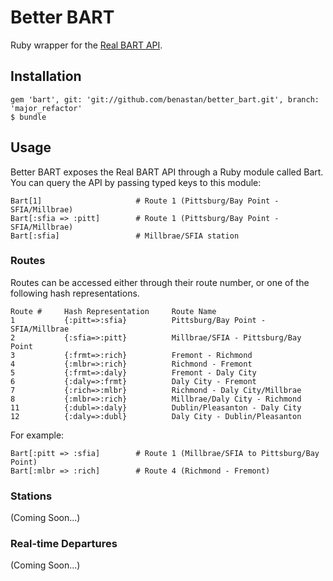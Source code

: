 # Better BART

Ruby wrapper for the [Real BART API](http://api.bart.gov/docs/overview/index.aspx).

## Installation

    gem 'bart', git: 'git://github.com/benastan/better_bart.git', branch: 'major_refactor'
    $ bundle
    
## Usage

Better BART exposes the Real BART API through a Ruby module called Bart. You can query the API by passing typed keys to this module:

    Bart[1]                     # Route 1 (Pittsburg/Bay Point - SFIA/Millbrae)
    Bart[:sfia => :pitt]        # Route 1 (Pittsburg/Bay Point - SFIA/Millbrae)
    Bart[:sfia]                 # Millbrae/SFIA station

### Routes

Routes can be accessed either through their route number, or one of the following hash representations.

    Route #     Hash Representation     Route Name
    1           {:pitt=>:sfia}          Pittsburg/Bay Point - SFIA/Millbrae
    2           {:sfia=>:pitt}          Millbrae/SFIA - Pittsburg/Bay Point 
    3           {:frmt=>:rich}          Fremont - Richmond 
    4           {:mlbr=>:rich}          Richmond - Fremont
    5           {:frmt=>:daly}          Fremont - Daly City 
    6           {:daly=>:frmt}          Daly City - Fremont 
    7           {:rich=>:mlbr}          Richmond - Daly City/Millbrae 
    8           {:mlbr=>:rich}          Millbrae/Daly City - Richmond 
    11          {:dubl=>:daly}          Dublin/Pleasanton - Daly City 
    12          {:daly=>:dubl}          Daly City - Dublin/Pleasanton

For example:

    Bart[:pitt => :sfia]        # Route 1 (Millbrae/SFIA to Pittsburg/Bay Point)
    Bart[:mlbr => :rich]        # Route 4 (Richmond - Fremont)
    
### Stations

(Coming Soon...)

### Real-time Departures

(Coming Soon...)
